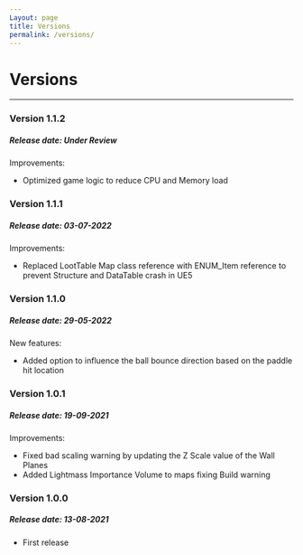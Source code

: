 ```yaml
---
Layout: page
title: Versions
permalink: /versions/
---
```


# Versions

***

### Version 1.1.2

##### Release date: Under Review

Improvements:

* Optimized game logic to reduce CPU and Memory load

### Version 1.1.1

##### Release date: 03-07-2022

Improvements:

* Replaced LootTable Map class reference with ENUM_Item reference to prevent Structure and DataTable crash in UE5

### Version 1.1.0

##### Release date: 29-05-2022

New features:

* Added option to influence the ball bounce direction based on the paddle hit location

### Version 1.0.1

##### Release date: 19-09-2021

Improvements:

* Fixed bad scaling warning by updating the Z Scale value of the Wall Planes
* Added Lightmass Importance Volume to maps fixing Build warning

### Version 1.0.0

##### Release date: 13-08-2021

* First release
